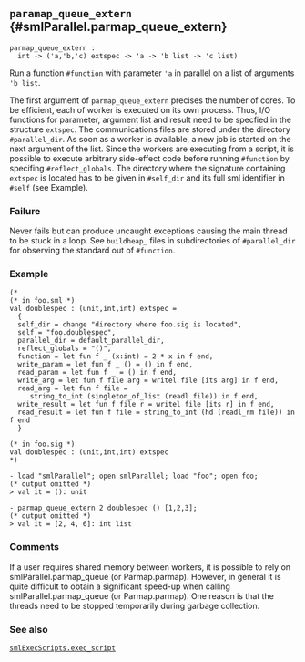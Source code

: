 ## `paramap_queue_extern` {#smlParallel.parmap_queue_extern}


```
parmap_queue_extern :
  int -> ('a,'b,'c) extspec -> 'a -> 'b list -> 'c list)
```



Run a function `#function` with parameter `'a` in parallel on a list of arguments `'b list`.




The first argument of `parmap_queue_extern` precises the number of cores.
To be efficient, each of worker is executed
on its own process. Thus, I/O functions for parameter, argument list and result
need to be specfied in the structure `extspec`. The communications files are
stored under the directory `#parallel_dir`.
As soon as a worker is available, a new job is started on the next argument of
the list. Since the workers are executing from a script, it is possible to
execute arbitrary side-effect code before running `#function` by specifing
`#reflect_globals`.
The directory where the signature containing `extspec` is located has to be given in `#self_dir` and its full sml identifier in `#self` (see Example).



### Failure

Never fails but can produce uncaught exceptions causing the main thread to be
stuck in a loop. See `buildheap_` files in subdirectories of `#parallel_dir` for observing the standard out of `#function`.

### Example

    
    (*
    (* in foo.sml *)
    val doublespec : (unit,int,int) extspec =
      {
      self_dir = change "directory where foo.sig is located",
      self = "foo.doublespec",
      parallel_dir = default_parallel_dir,
      reflect_globals = "()",
      function = let fun f _ (x:int) = 2 * x in f end,
      write_param = let fun f _ () = () in f end,
      read_param = let fun f _ = () in f end,
      write_arg = let fun f file arg = writel file [its arg] in f end,
      read_arg = let fun f file =
         string_to_int (singleton_of_list (readl file)) in f end,
      write_result = let fun f file r = writel file [its r] in f end,
      read_result = let fun f file = string_to_int (hd (readl_rm file)) in f end
      }
    
    (* in foo.sig *)
    val doublespec : (unit,int,int) extspec
    *)
    
    - load "smlParallel"; open smlParallel; load "foo"; open foo;
    (* output omitted *)
    > val it = (): unit
    
    - parmap_queue_extern 2 doublespec () [1,2,3];
    (* output omitted *)
    > val it = [2, 4, 6]: int list
    

### Comments

If a user requires shared memory between workers,
it is possible to rely on smlParallel.parmap_queue (or Parmap.parmap).
However, in general it is quite difficult to obtain a significant speed-up
when calling smlParallel.parmap_queue (or Parmap.parmap). One reason is that
the threads need to be stopped temporarily during garbage collection.

### See also

[`smlExecScripts.exec_script`](#smlExecScripts.exec_script)

